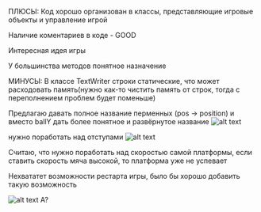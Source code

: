 ПЛЮСЫ:
Код хорошо организован в классы, представляющие игровые объекты и управление игрой

Наличие коментариев в коде - GOOD

Интересная идея игры

У большинства методов понятное назначение

МИНУСЫ:
В классе TextWriter строки статические, что может расходовать память(нужно как-то чистить память от строк, тогда с переполнением проблем будет поменьше)

Предлагаю давать полное название перменных (pos -> position) и вместо ballY дать более понятное и развёрнутое название ![alt text](<надо оченььь.PNG>)

нужно поработать над отступами ![alt text](image.png)

Считаю, что нужно поработать над скоростью самой платформы, если ставить скорость мяча высокой, то платформа уже не успевает

Нехвататет возможности рестарта игры, было бы хорошо добавить такую возможность

![alt text](image.png) А?